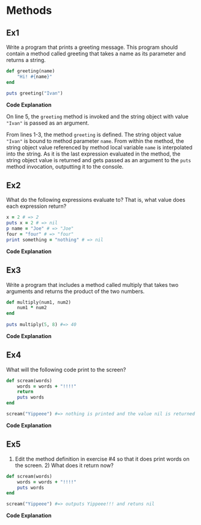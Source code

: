 # Methods

## Ex1

Write a program that prints a greeting message. This program should contain a method called greeting that takes a name as its parameter and returns a string.

```ruby
def greeting(name)
	"Hi! #{name}"
end

puts greeting("Ivan")
```

**Code Explanation**

On line 5, the `greeting` method is invoked and the string object with value `"Ivan"` is passed as an argument. 

From lines 1-3, the method `greeting` is defined. The string object value `"Ivan"` is bound to method parameter `name`. From within the method, the string object value referenced by method local variable `name` is interpolated into the string. As it is the last expression evaluated in the method, the string object value is returned and gets passed as an argument to the `puts` method invocation, outputting it to the console.

## Ex2

What do the following expressions evaluate to? That is, what value does each expression return?

```ruby
x = 2 # => 2
puts x = 2 # => nil
p name = "Joe" # => "Joe"
four = "four" # => "four"
print something = "nothing" # => nil
```

**Code Explanation**

## Ex3

Write a program that includes a method called multiply that takes two arguments and returns the product of the two numbers.

```ruby
def multiply(num1, num2)
	num1 * num2
end
 
puts multiply(5, 8) #=> 40
```

**Code Explanation**

## Ex4

What will the following code print to the screen?

```ruby
def scream(words)
	words = words + "!!!!"
	return
	puts words
end

scream("Yippeee") #=> nothing is printed and the value nil is returned
```

**Code Explanation**

## Ex5

1) Edit the method definition in exercise #4 so that it does print words on the screen. 2) What does it return now?

```ruby
def scream(words)
	words = words + "!!!!"
	puts words
end

scream("Yippeee") #=> outputs Yippeee!!! and retuns nil
```

**Code Explanation**


